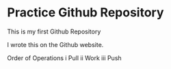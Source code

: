 # Practice Github Repository
 This is my first Github Repository

I wrote this on the Github website.

Order of Operations
i Pull
ii Work
iii Push